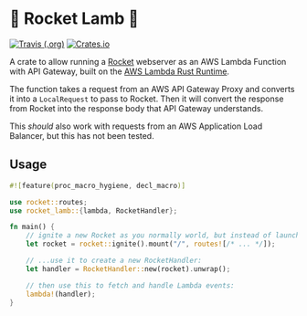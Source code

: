 # 🚀 Rocket Lamb 🐑

[![Travis (.org)](https://img.shields.io/travis/GREsau/rocket-lamb?logo=travis)](https://travis-ci.org/GREsau/rocket-lamb)
[![Crates.io](https://img.shields.io/crates/v/rocket_lamb)](https://crates.io/crates/rocket_lamb)

A crate to allow running a [Rocket](https://rocket.rs/) webserver as an AWS Lambda Function with API Gateway, built on the [AWS Lambda Rust Runtime](https://github.com/awslabs/aws-lambda-rust-runtime).

The function takes a request from an AWS API Gateway Proxy and converts it into a `LocalRequest` to pass to Rocket. Then it will convert the response from Rocket into the response body that API Gateway understands.

This *should* also work with requests from an AWS Application Load Balancer, but this has not been tested.

## Usage

```rust
#![feature(proc_macro_hygiene, decl_macro)]

use rocket::routes;
use rocket_lamb::{lambda, RocketHandler};

fn main() {
    // ignite a new Rocket as you normally world, but instead of launching it...
    let rocket = rocket::ignite().mount("/", routes![/* ... */]);

    // ...use it to create a new RocketHandler:
    let handler = RocketHandler::new(rocket).unwrap();

    // then use this to fetch and handle Lambda events:
    lambda!(handler);
}
```
